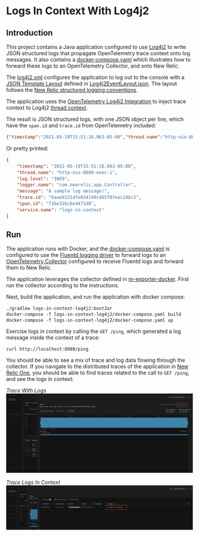 # Logs In Context With Log4j2

## Introduction

This project contains a Java application configured to use [Log4j2](https://logging.apache.org/log4j/2.x/) to write JSON structured logs that propagate OpenTelemetry trace context onto log messages. It also contains a [docker-compose.yaml](./docker-compose.yaml) which illustrates how to forward these logs to an OpenTelemetry Collector, and onto New Relic.

The [log4j2.xml](./src/main/resources/log4j2.xml) configures the application to log out to the console with a [JSON Template Layout](https://logging.apache.org/log4j/2.x/manual/json-template-layout.html) defined in [Log4j2EventLayout.json](./src/main/resources/Log4j2EventLayout.json). The layout follows the [New Relic structured logging conventions](https://github.com/newrelic/newrelic-exporter-specs/tree/master/logging).

The application uses the [OpenTelemetry Log4j2 Integration](https://github.com/open-telemetry/opentelemetry-java-instrumentation/tree/main/instrumentation/log4j/log4j-2.13.2/library) to inject trace context to Log4j2 [thread context](https://logging.apache.org/log4j/2.x/manual/thread-context.html). 

The result is JSON structured logs, with one JSON object per line, which have the `span.id` and `trace.id` from OpenTelemetry included:
```json
{"timestamp":"2021-05-19T15:51:16.063-05:00","thread.name":"http-nio-8080-exec-1","log.level":"INFO","logger.name":"com.newrelic.app.Controller","message":"A sample log message!","trace.id":"6aae93314fe034149cd85f07eac24bc5","span.id":"f1be31bc6e4471d8","service.name":"logs-in-context"}
```
Or pretty printed:
```json
{
	"timestamp": "2021-05-19T15:51:16.063-05:00",
	"thread.name": "http-nio-8080-exec-1",
	"log.level": "INFO",
	"logger.name": "com.newrelic.app.Controller",
	"message": "A sample log message!",
	"trace.id": "6aae93314fe034149cd85f07eac24bc5",
	"span.id": "f1be31bc6e4471d8",
	"service.name": "logs-in-context"
}
```

## Run

The application runs with Docker, and the [docker-compose.yaml](./docker-compose.yaml) is configured to use the [Fluentd logging driver](https://docs.docker.com/config/containers/logging/fluentd/) to forward logs to an [OpenTelemetry Collector](https://opentelemetry.io/docs/collector/) configured to receive Fluentd logs and forward them to New Relic.

The application leverages the collector defined in [nr-exporter-docker](../../collector/nr-exporter-docker). First run the collector according to the instructions.

Next, build the application, and run the application with docker compose:
```shell
./gradlew logs-in-context-log4j2:bootJar
docker-compose -f logs-in-context-log4j2/docker-compose.yaml build
docker-compose -f logs-in-context-log4j2/docker-compose.yaml up
```

Exercise logs in context by calling the `GET /ping`, which generated a log message inside the context of a trace:
```shell
curl http://localhost:8080/ping
```

You should be able to see a mix of trace and log data flowing through the collector. If you navigate to the distributed traces of the application in [New Relic One](https://one.newrelic.com/), you should be able to find traces related to the call to `GET /ping`, and see the logs in context:

*Trace With Logs*
![](trace-with-logs.png)

*Trace Logs In Context*
![](trace-logs-in-context.png)